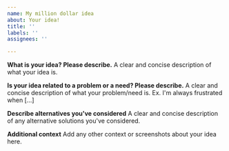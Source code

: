 ```yaml
---
name: My million dollar idea
about: Your idea!
title: ''
labels: ''
assignees: ''

---
```


**What is your idea? Please describe.**
A clear and concise description of what your idea is.

**Is your idea related to a problem or a need? Please describe.**
A clear and concise description of what your problem/need is. Ex. I'm always frustrated when [...]

**Describe alternatives you've considered**
A clear and concise description of any alternative solutions you've considered.

**Additional context**
Add any other context or screenshots about your idea here.
